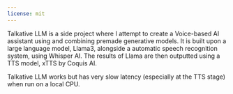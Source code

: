 ```yaml
---
license: mit
---
```


Talkative LLM is a side project where I attempt to create a Voice-based AI assistant using and combining premade generative models. 
It is built upon a large language model, Llama3, alongside a automatic speech recognition system, using Whisper AI. 
The results of Llama are then outputted using a TTS model, xTTS by Coquis AI. 

Talkative LLM works but has very slow latency (especially at the TTS stage) when run on a local CPU. 
